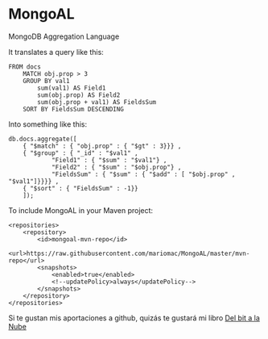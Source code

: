 MongoAL
=======

MongoDB Aggregation Language

It translates a query like this:

	FROM docs
		MATCH obj.prop > 3
		GROUP BY val1
			sum(val1) AS Field1
			sum(obj.prop) AS Field2
			sum(obj.prop + val1) AS FieldsSum
		SORT BY FieldsSum DESCENDING
        
Into something like this:

	db.docs.aggregate([
		{ "$match" : { "obj.prop" : { "$gt" : 3}}} , 
		{ "$group" : { "_id" : "$val1" ,
				"Field1" : { "$sum" : "$val1"} ,
				"Field2" : { "$sum" : "$obj.prop"} ,
				"FieldsSum" : { "$sum" : { "$add" : [ "$obj.prop" , "$val1"]}}}} ,
		{ "$sort" : { "FieldsSum" : -1}}
		]);

To include MongoAL in your Maven project:

	<repositories>
	    <repository>
	        <id>mongoal-mvn-repo</id>
	        <url>https://raw.githubusercontent.com/mariomac/MongoAL/master/mvn-repo</url>
	        <snapshots>
	            <enabled>true</enabled>
	            <!--updatePolicy>always</updatePolicy-->
	        </snapshots>
	    </repository>
	</repositories>



Si te gustan mis aportaciones a github, quizás te gustará mi libro [Del bit a la Nube](http://www.xaas.guru/del-bit-a-la-nube/)
